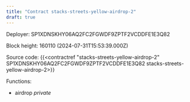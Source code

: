 ```yaml
---
title: "Contract stacks-streets-yellow-airdrop-2"
draft: true
---
```

Deployer: SP1XDNSKHY06AQ2FC2FGWDF9ZPTF2VCDDFE1E3Q82


 



Block height: 160110 (2024-07-31T15:53:39.000Z)

Source code: {{<contractref "stacks-streets-yellow-airdrop-2" SP1XDNSKHY06AQ2FC2FGWDF9ZPTF2VCDDFE1E3Q82 stacks-streets-yellow-airdrop-2>}}

Functions:

* airdrop _private_
